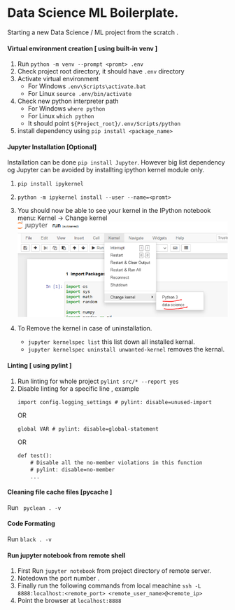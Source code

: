 # Data Science ML Boilerplate.
    

Starting a new Data Science / ML project from the scratch  .

#### Virtual environment creation [ using built-in venv ]

1. Run ```python -m venv --prompt <promt> .env``` 
2. Check project root directory, it should have ```.env``` directory
3. Activate virtual environment 
    - For Windows  ```.env\Scripts\activate.bat```
    - For Linux  ```source .env/bin/activate```
4. Check new python interpreter path    
    - For Windows  ```where python```
    - For Linux  ```which python```
    - It should point ```${Project_root}/.env/Scripts/python```
5. install dependency using ```pip install <package_name>```

#### Jupyter Installation [Optional]

Installation can be done ```pip install Jupyter```. However big list dependency og Jupyter can be avoided by installting ipython kernel module only.

1. ```pip install ipykernel```
2. ```python -m ipykernel install --user --name=<promt>```
3. You should now be able to see your kernel in the IPython notebook menu: Kernel -> Change kernel
    ![ipython-kernel](./ipythonkernel.png)

4. To Remove the kernel in case of uninstallation.
    - ```jupyter kernelspec list``` this list down all installed kernal.
    - ```jupyter kernelspec uninstall unwanted-kernel``` removes the kernal.  


#### Linting [ using pylint ]

1. Run linting for whole project  ```pylint src/* --report yes```
2. Disable linting for a specific line , example
    ```
    import config.logging_settings # pylint: disable=unused-import
    ```
    OR 
    ```
    global VAR # pylint: disable=global-statement
    ```
    OR 
    ```
    def test():
        # Disable all the no-member violations in this function
        # pylint: disable=no-member
        ...
    ```

#### Cleaning file cache files [__pycache__ ]

Run ``` pyclean . -v```

#### Code Formating

Run ```black . -v```

#### Run jupyter notebook from remote shell

1. First Run ```jupyter notebook``` from project directory of remote server.
2. Notedown the port number .
3. Finally run the following commands from local meachine
    ```ssh -L 8888:localhost:<remote_port> <remote_user_name>@<remote_ip>```
5. Point the browser at ```localhost:8888```    




 